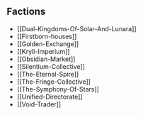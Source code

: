## Factions
- [[Dual-Kingdoms-Of-Solar-And-Lunara]]
- [[Firstborn-houses]]
- [[Golden-Exchange]]
- [[Kryll-Imperium]]
- [[Obsidian-Market]]
- [[Silentium-Collective]]
- [[The-Eternal-Spire]]
- [[The-Fringe-Collective]]
- [[The-Symphony-Of-Stars]]
- [[Unified-Directorate]]
- [[Void-Trader]]